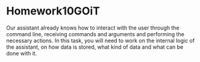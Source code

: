 # Homework10GOiT
Our assistant already knows how to interact with the user through the command line, receiving commands and arguments and performing the necessary actions. In this task, you will need to work on the internal logic of the assistant, on how data is stored, what kind of data and what can be done with it.
